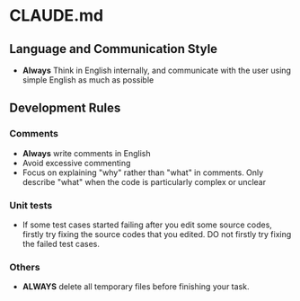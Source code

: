 # CLAUDE.md


## Language and Communication Style
* **Always**  Think in English internally, and communicate with the user using simple English as much as possible

## Development Rules

### Comments
* **Always** write comments in English
* Avoid excessive commenting
* Focus on explaining "why" rather than "what" in comments. Only describe "what" when the code is particularly complex or unclear

### Unit tests
* If some test cases started failing after you edit some source codes, firstly try fixing the source codes that you edited. DO not firstly try fixing the failed test cases.

### Others
* **ALWAYS** delete all temporary files before finishing your task.

